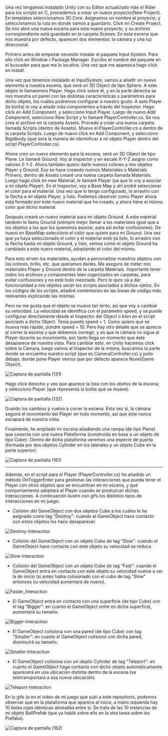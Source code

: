 Una vez tengamos instalado Unity con su Editor actualizado más el Rider para los scripts en C, procedemos a crear un nuevo proyecto(New Project).
En templates seleccionamos 3D Core. Asignamos un nombre al proyecto, y seleccionamos la ruta en donde vamos a guardarlo. Click en Create Project.
Se nos abre una nueva escena para este nuevo proyecto, y su archivo correspondiente está guardado en la carpeta Scenes. En esta escena que nos muestra por defecto, aparecen dos elementos: la cámara y una luz direccional.

Primero antes de empezar necesito instalar el paquete Input System. Para ello click en Window / Package Manager. Escribo el nombre del paquete en el buscador para que me lo localice. Una vez que me aparezca hago click en Install.

Una vez que tenemos instalado el InputSystem, vamos a añadir un nuevo elemento a nuestra escena, que será un 3D Object de tipo Sphere. A este objeto le llamaremos Player. Hago click sobre él, y en la parte derecha se nos muestra un panel con las distintas características y parámetros para dicho objeto, los cuáles podremos configurar a nuestro gusto. A este Player (la bolita) le voy a añadir más componentes a través del Inspector. Hago click en Add Component, y selecciono Input Player. Luego de nuevo Add Component, selecciono New Script y lo llamaré PlayerController.cs. Se nos crea el archivo en la carpeta Assets. Procedo a crear una nueva carpeta llamada Scripts (dentro de Assets). Muevo el PlayerController.cs a dentro de la carpeta Scripts. Luego de nuevo click en Add Component, y selecciono Rigidbody (que será la manera de identoficar a mi objeto Player dentro del script PlayerController.cs).

Ahora creo un nuevo elemento para la escena, será un 3D Object de tipo Plane. Le llamaré Ground. Voy al inspector y en escale X-Y-Z asigno como valores 2-1-2.
Ahora también quiero darle nuevos colores a mis objetos Player y Ground. Eso se hace creando nuevos Materiales o Materials. Primero, dentro de Assets crearé una nueva carpeta llamada Materials. Luego hago click en new Material, le llamaré Player (ya que lo voy a asociar a mi objeto Player). En el Inspector, voy a Base Map y ahí podré seleccionar el color para el material. Una vez que lo tengo configurado, lo arrastro con la flecha a mi objeto Player, y listo. Podemos observar como Player ahora está formado por este nuevo material que he creado, y ahora tiene el mismo color que dicho material.

Después crearé un nuevo material para mi objeto Ground. A este material también lo llamo Ground (siempre mejor llamar a los materiales igual que a los objetos a los que los queremos asociar, para así evitar confusiones). De nuevo en BaseMap selecciono el color que quiero para mi Ground. Una vez que ya haya seleccionado el color y el material esté ya listo, lo arrastro con la flecha hasta mi objeto Ground, y listo, vemos como el objeto Ground ha cambiado a este nuevo material, adoptando el color del mismo.

Para esto sirven los materiales, ayudan a personalizar nuestros objetos con los colores, brillo, etc. que queramos darles. Me aseguro de meter mis materiales Player y Ground dentro de la carpeta Materials. Importante tener todos los archivos y componentes bien organizados en carpetas, para evitar confusiones y no esté todo mezclado.
Pero lo qure va a dar funcionalidad a mis objetos serán los scripts asociados a dichos ojetos. En los códigos de los scripts, añadiré comentarios en las lineas de código más relevantes explicando las mismas.

Pero no me gusta que el objeto se mueva tan lento, así que voy a cambiar su velocidad. La velocidad se identifica con el parámetro speed, y se puede configurar directamente desde el Inspector del Object o bien en el script asociado a dicho Object. Tenía puesto speed = 1. Como quiero que se mueva más rápido, pondré speed = 10.
Pero hay otro detalle que se aprecia al correr la escena y que debemos corregir, y es que la cámara no sigue al Player durante su movimiento, por tanto llega un momento que éste desaparece de nuestra vista. Para cambiar esto, en Unity hacemos click sobre la Cámara, luego vamos al Inspector de la misma, buscamos la parte donde se encuentra nuestro script (que es CameraController.cs) y justo debajo, donde pone Player vemos que por defecto aparece None(Game Object).

![Captura de pantalla (131)](https://user-images.githubusercontent.com/32130215/220363751-50b0ff1a-805b-4062-9599-ab8405062d80.png)



Hago click derecho y veo que aparece la lista con los obetos de la escena, y selecciono Player (que representa la bolita que se mueve).

![Captura de pantalla (132)](https://user-images.githubusercontent.com/32130215/220363850-fa1a4eb4-bc04-4475-97f2-2a32791a594b.png)




Guardo los cambios y vuelvo a correr la escena. Ésta vez sí, la cámara seguirá el movimiento del Player en todo momento, así que éste nunca escapará de nuestra vista.


Finalmente, he ampliado mi escena añadiendo una rampa (de tipo Plane) que conecta con una nueva Plataforma (construida en base a un objeto de tipo Cube)-
Dentro de dicha plataforma veremos una especie de puerta (formada por dos objetos Cylinder en los laterales y un objeto Cube en la parte superior).

![Captura de pantalla (161)](https://user-images.githubusercontent.com/32130215/225726009-a6c95cc3-10b2-4a4a-8e2c-f637394d41af.png)


-------------------------------------------------------------------------------------------------------------------------------------------------------------

Además, en el script para el Player (PlayerController.cs) he añadido un método OnTriggerEnter para gestionar las interacciones que pueda tener el Player con otros objetos que se encuentran en mi escena, y qué comportamiento adoptará el Player cuando se produzcan dichas interacciones.
A continuación ilustro con gifs los distintos tipos de interacciones en mi juego:

- Colisión del GameObject con dos objetos Cube a los cuáles le he asignado como tag "Destroy": cuando el GameObject hace contacto con estos objetos los hace desaparecer.

![Destroy-Interaction](https://user-images.githubusercontent.com/32130215/225727397-ee13519d-87dd-454f-91d7-6a5e316f00a7.gif)


- Colisión del GameObject con un objeto Cube de tag "Slow": cuando el GameObject hace contacto con este objeto su velocidad se reduce.

![Slow-Interaction](https://user-images.githubusercontent.com/32130215/225730685-3c099fb1-eb42-41a9-99e1-40b1b15b6835.gif)


- Colisión del GameObject con un objeto Cube de tag "Fast": cuando el GameObject entra en contacto con este objeto su velocidad vuelve a ser la de inicio (si antes había colisionado con el cubo de tag "Slow" entonces su velocidad aumentará de nuevo).

![Faster_Interaction](https://user-images.githubusercontent.com/32130215/225730774-eca11975-072d-4117-a371-38a3ae2f9aa4.gif)


- El GameObject entra en contacto con una superficie (de tipo Cube) con el tag "Bigger": en cuanto el GameObject entre en dicha superficie, aumentará su tamaño.

![Bigger-Interaction](https://user-images.githubusercontent.com/32130215/225730887-f9259b0d-c162-4c4b-a989-e9ca9ad4bdb2.gif)


-  El GameObject colisiona con una pared (de tipo Cube) con tag "Smaller": en cuanto el GameObject colisione con dicha pared, disminuirá su tamaño.

![Smaller-Interaction](https://user-images.githubusercontent.com/32130215/225730957-c0c58505-d2dc-4b8b-88b2-746307ae173e.gif)


- El GameObject colisiona con un objeto Cylinder de tag "Teleport": en cuanto el GameObject haga contacto con dicho objeto automáticamente aparecerá en una ubicación distinta dentro de la escena (se teletransportará a esa nueva ubicación).

![Teleport-Interaction](https://user-images.githubusercontent.com/32130215/225731256-713a0641-cdcc-43b2-9633-83c4b18ec9e0.gif)


En lo gifs (o en el video de mi juego que subi a éste repositorio, podemos observar que en la plataforma que aparece al inicio, a mano izquierda hay 10 bolas rojas idénticas alineadas entre sí. Se trata de las 10 instancias de mi objeto BallPrefab (que ya hablé sobre ello en la otra tarea sobre los Prefabs).

![Captura de pantalla (162)](https://user-images.githubusercontent.com/32130215/225732869-0b61ed7f-2c4d-40d7-9261-fd764ceb6efc.png)


